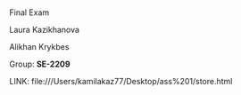 # 
<p>Final Exam</p>
<p>Laura Kazikhanova</p>
<p>Alikhan Krykbes</p>
<p>Group: <strong>SE-2209</strong></p>
<a>LINK: file:///Users/kamilakaz77/Desktop/ass%201/store.html</a>





